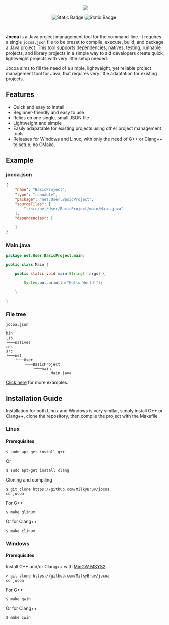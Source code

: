 <p align="center">
  <img src="https://github.com/MilkyBruv/jocoa/tree/main/res/jocoaTitle.png"/>
</p>

<p align="center">
<img alt="Static Badge" src="https://img.shields.io/badge/version-0.2.1-blue">
<img alt="Static Badge" src="https://img.shields.io/badge/license-MIT-green">
<img alt="" src="https://img.shields.io/badge/Linux-FCC624?logo=linux&logoColor=black">
<img alt="" src="https://custom-icon-badges.demolab.com/badge/Windows-0078D6?logo=windows11&logoColor=white">

</p>

<br/>

**Jocoa** is a Java project management tool for the command-line. It requires a single `jocoa.json` file to be preset to compile, execute, build, and package a Java project. This tool supports dependencies, natives, testing, runnable projects, and library projects in a simple way to aid developers create quick, lightweight projects with very little setup needed.

Jocoa aims to fill the need of a simple, lightweight, yet reliable project management tool for Java, that requires very little adaptation for existing projects.

## Features

- Quick and easy to install
- Beginner-friendly and easy to use
- Relies on one single, small JSON file
- Lightweight and simple
- Easily adapatable for existing projects using other project management tools
- Releases for Windows and Linux, with only the need of G++ or Clang++ to setup, no CMake.

## Example

### jocoa.json

```json
{
	"name": "BasicProject",
	"type": "runnable",
	"package": "net.User.BasicProject",
	"sourceFiles": [
		"./src/net/User/BasicProject/main/Main.java"
	],
	"dependencies": [
		
	]
}
```

### Main.java

```java
package net.User.BasicProject.main;

public class Main {

	public static void main(String[] args) {

		System.out.println("Hello World!");

	}

}
```

### File tree

```
jocoa.json

bin
lib
└───natives
res
src
└───net
    └───User
        └───BasicProject
            └───main
                    Main.java
```

[Click here]() for more examples.

## Installation Guide

Installation for both Linux and Windows is very similar, simply install G++ or Clang++, clone the repository, then compile the project with the Makefile

### Linux

#### Prerequisites
```
$ sudo apt-get install g++
```
Or
```
$ sudo apt-get install clang
```

Cloning and compiling
```
$ git clone https://github.com/MilkyBruv/jocoa
cd jocoa
```
For G++
```
$ make glinux
```
Or for Clang++
```
$ make clinux
```

### Windows

#### Prerequisites

Install G++ and/or Clang++ with [MinGW MSYS2](https://www.msys2.org/)

```
> git clone https://github.com/MilkyBruv/jocoa
cd jocoa
```
For G++
```
$ make gwin
```
Or for Clang++
```
$ make cwin
```
